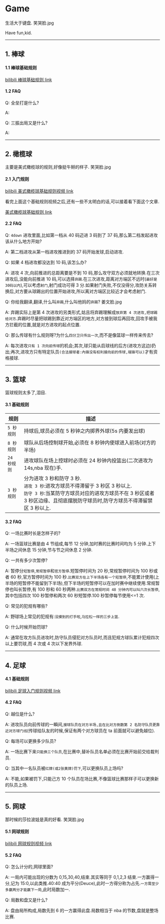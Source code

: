 # Game

生活大于键盘. 笑哭脸.jpg

Have fun,kid.

---

## 1. 棒球

#### 1.1 棒球基础规则

[bilibili 棒球基础规则 link](https://www.bilibili.com/video/av44603895)

#### 1.2 FAQ

Q: 全垒打是什么?

A:

Q: 三振出局又是什么?

A:

---

## 2. 橄榄球

主要是美式橄榄球的规则,好像挺牛掰的样子. 笑哭脸.jpg

#### 2.1 入门规则

[bilibili 美式橄榄球基础规则视频 link](https://www.bilibili.com/video/av44610248)

看完上面这个基础规则视频之后,还有一些不太明白的话,可以接着看下面这个文章.

[美式橄榄球基础规则 link](https://baijiahao.baidu.com/s?id=1632388995397732533)

#### 2.2 FAQ

Q: `4down` 进攻里面,比如第一档从 40 码迈进 3 码到了 37 码,那么第二档发起进攻该从什么地方开始?

A: 第二档进攻从第一档进攻推进到的 37 码开始发球,启动进攻.

Q: 如果 4 档进攻都没达到 10 码,该怎么办?

A: 进攻 4 次,向前推进的总距离要是不到 10 码,那么攻守双方必须就地转换.在三次进攻后,没能向前推进 10 码,可以选择`弃踢`.在三次进攻,距离对方端区不远时(`最好是30码以内`),可以考虑`射门`,射门成功可得 3 分.如果射门失败,不仅没得分,攻防关系转换后,对方要从球踢出的位置开始进攻,所以离对方端区比较近才会考虑射门.

Q: 你给我翻译,翻译,什么叫`弃踢`,什么叫他妈的`弃踢`? 姜文脸.jpg

A: 弃踢实际上是第 4 次进攻的另类形式,姑且将弃踢理解成`放弃第 4 次进攻,把球踢给对方`.弃踢时尽量把球踢到靠近对方端区的地方,对方接到球后再回攻,回攻手被我方拦截的位置,就是对方进攻的起点位置.

Q: 那么传球有什么规则呀?为什么`四分卫只传出一次`,而不是像篮球一样传来传去?

A: 每次进攻`只有 1 次向前传球`的机会;其次,球只能从启球线的后方(进攻方这边)扔出;再次,进攻方只有特定队员`(合法接球者:內锋没有权利接向前的传球,端锋可以)`才有资格接球.

---

## 3. 篮球

篮球规则太多了,泪目.

#### 3.1 基础规则

| 规则        | 描述                                                                                                                                                                                                           |
| ----------- | -------------------------------------------------------------------------------------------------------------------------------------------------------------------------------------------------------------- |
| `5 秒规则`  | 持球后,球员必须在 5 秒钟之内掷界外球(5s 内要发出球)                                                                                                                                                            |
| `8 秒规则`  | 球队从后场控制球开始,必须在 8 秒钟内使球进入前场(对方的半场)                                                                                                                                                   |
| `24 秒规则` | 进攻球队在场上控球时必须在 24 秒钟内投篮出(二次进攻为 14s,nba 现在)手.                                                                                                                                         |
| `3 秒规则`  | 分为进攻 3 秒和防守 3 秒.<br>`进攻 3 秒`:进攻方球员不得滞留于 3 秒区 3 秒以上. <br>`防守 3 秒`:当某防守方球员对应的进攻方球员不在 3 秒区或者 3 秒区边缘、且彻底摆脱防守球员时,防守方球员不得滞留禁区 3 秒以上. |

#### 3.2 FAQ

Q: 一场比赛时长是怎样子的?

A: 一场篮球比赛是由 4 节组成,每节 12 分钟,加时赛的比赛时间均为 5 分钟.上下半场之间休息 15 分钟,节与节之间休息 2 分钟.

Q: 一共有多少次暂停?

A: 暂停分`短暂停`,`常规暂停`和`官方暂停`.短暂停时间为 20 秒,常规暂停时间为 100 秒或者 60 秒,官方暂停时间为 100 秒.`比赛双方在上下半场各有一个短暂停`,不能累计使用(上半场的短暂停不能留到下半场),但下半场的短暂停可以在加时赛中继续使用.常规暂停也叫长暂停,有 100 秒和 60 秒两种.`比赛双方在常规时间 48 分钟内可以叫六次长暂停`,其中包括四次 100 秒暂停和两次 60 秒短暂停.100 秒暂停每节使用<=1 次.

Q: 常见的犯规有哪些?

A: 野球场上常见的犯规有:`没摸到的打手啦`,`马拉松一样的三步上篮`.

Q: 什么时候开始罚球?

A: 通常在攻方队员进攻时,防守队员侵犯对方队员时,而且犯规方球队累计犯规四次以上要罚球,而 4 次或 4 次以下发界外球.

---

## 4. 足球

#### 4.1 基础规则

[bilibili 足球入门规则视频 link](https://www.bilibili.com/video/av20500563)

#### 4.2 FAQ

Q: 越位是什么?

A: 进攻队员向前传球的一瞬间,`接球队员在对方半场,且在比对方倒数第 2 名防守队员更靠近对方球门线`(传球给队友的时候,保证有两个对方球员在 ta 前面就可以避免越位).

Q: 每场可以更换多少队员?

A: 一场比赛下来`只能换三个队员`,在比赛中,替补队员名单必须在比赛开始前交给裁判员.

Q: 当其中一名队员被`红牌(或2张黄牌)罚下`,可以更换队员上场吗?

A: 不能,如果被罚下,只能己方 10 个队员在场比赛,不像篮球比赛那样子可以更换新的队员上场.

---

## 5. 网球

那时候的莎拉波娃是真的好看. 笑哭脸.jpg

#### 5.1 网球规则

[bilibili 网球规则视频 link](https://www.bilibili.com/video/av82456106)

#### 5.2 FAQ

Q: 怎么计分的,网球里面?

A: 一局内可能出现的分数为 0,15,30,40,结束.其实等同于 0,1,2,3 结束.一方赢得一分,记为 15:0,以此类推.40:40 成为平分(Deuce),此时一方得分称为占先.`一方需至少多赢两分才能赢下一局`,此时局数加一.

Q: 局数和盘又是什么?

A: 盘由局所构成,局数先到 6 的一方赢得此盘.局数相当于 nba 的节数,盘就是整场比赛.
